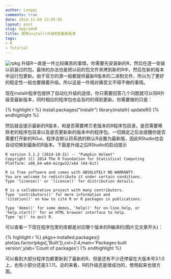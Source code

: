 ```yaml
---
author: Longqi
comments: true
date: 2014-11-04 13:05:02
layout: post
slug: UpgradeR
title: 使用installr升级R至最新版本
tags:
- R
- Tutorial
---
```

![rpkg](https://wanglongqi.github.io/public/images/rpkg.svg)
升级R一直是一件比较痛苦的事情，你需要先安装新的R，然后在逐一安装以前装过的包。最快的办法也是把以前的包文件夹拷到新的R中，然后在新的版本中运行包更新。由于官方的源一般都提供最新R版本的二进制文件，所以为了更好的稳定性一般也要跟着升级。所以这是一件相对痛苦又不得不做的事情。

现在installr程序包提供了自动化升级的途径，你只需要回答几个问题就可以将R升级至最新版本，同时相应的程序包也会及时的得到更新。你需要做的只是：

{% highlight r %}
install.packages("installr")
library(installr)
updateR()
{% endhighlight %}

然后就会提示最新的R版本，和是否需要拷贝老版本的R程序包目录，是否需要移除老的程序包目录以及是否更新新的版本中的程序包。一切搞定之后会提醒你是否需要打开新的RGui，程序会默认将系统的默认R设置为最新版，因此RStudio也会自动切换到最新的R版本。下面是升级之后RStudio的启动提示


	R version 3.1.2 (2014-10-31) -- "Pumpkin Helmet"
	Copyright (C) 2014 The R Foundation for Statistical Computing
	Platform: x86_64-w64-mingw32/x64 (64-bit)

	R is free software and comes with ABSOLUTELY NO WARRANTY.
	You are welcome to redistribute it under certain conditions.
	Type 'license()' or 'licence()' for distribution details.

	R is a collaborative project with many contributors.
	Type 'contributors()' for more information and
	'citation()' on how to cite R or R packages in publications.

	Type 'demo()' for some demos, 'help()' for on-line help, or
	'help.start()' for an HTML browser interface to help.
	Type 'q()' to quit R.

可以查看一下现在程序包里的库都是对应哪个版本的R编译的(图片见文章开头)：

{% highlight r %}
pkgs<-installed.packages()
plot(as.factor(pkgs[,'Built']),col=2:4,main='Packages built version',ylab='Count of packages')
{% endhighlight %}

可以看到大部分程序包都更新到了最新的R，但是还有不少还停留在大版本号3.1.0上，也有小部分还是3.1.11。总的来看，R的升级还是很成功的，使用起来也很方面。
